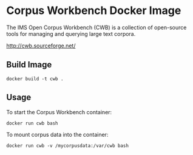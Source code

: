 # Corpus Workbench Docker Image

The IMS Open Corpus Workbench (CWB) is a collection of open-source tools for managing and querying large text corpora.

http://cwb.sourceforge.net/

## Build Image

```
docker build -t cwb .
```

## Usage

To start the Corpus Workbench container:

```
docker run cwb bash
```

To mount corpus data into the container:

```
docker run cwb -v /mycorpusdata:/var/cwb bash
```
